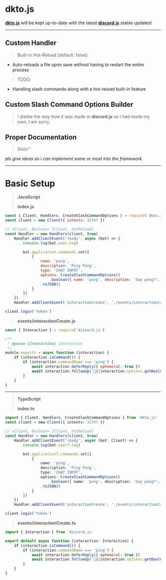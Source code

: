 # dkto.js

**[dkto.js](https://www.npmjs.com/package/dkto.js)** will be kept up-to-date with the latest **[discord.js](https://www.npmjs.com/package/discord.js)** stable updates!

---

## Custom Handler
> Built-in Hot-Reload [default: false]:
- Auto-reloads a file upon save without having to restart the entire process
> TODO:
- Handling slash commands along with a hot-reload built-in feature

## Custom Slash Command Options Builder
> I dislike the way how it was made in **discord.js** so I had made my own, I am sorry.

## Proper Documentation
> Soon™

*pls give ideas so i can implement some or most into the framework*
_________________
# Basic Setup

> **JavaScript**
> 
> **index.js**

```js
const { Client, Handlers, CreateSlashCommandOptions } = require('dkto.js')
const client = new Client({ intents: 32767 })

// <Client, Boolean> [Client, hotReload]
const Handler = new Handlers(client, true)
	Handler.addClientEvent('ready', async (bot) => {
		console.log(bot.user.tag)

		bot.application.commands.set([
			{
				name: 'ping',
				description: 'Ping Pong',
				type: 'CHAT_INPUT',
				options: CreateSlashCommandOptions()
					.boolean({ name: 'pong', description: 'Say pong?', required: true })
				.toJSON()
			}
		])
	})
	Handler.addClientEvent('interactionCreate', './events/interactionCreate')

client.login('token')
```

> **events/interactionCreate.js**

```js
const { Interaction } = require('discord.js')

/**
 * @param {Interaction} interaction
 */
module.exports = async function (interaction) {
	if (interaction.isCommand()) {
		if (interaction.commandName === 'ping') {
			await interaction.deferReply({ ephemeral: true })
			await interaction.followUp(`🏓${interaction.options.getBoolean('pong') ? ' Pong!' : ''}`)
		}
	}
}
```

---

> **TypeScript**
>
> **index.ts**

```ts
import { Client, Handlers, CreateSlashCommandOptions } from 'dkto.js'
const client = new Client({ intents: 32767 })

// <Client, Boolean> [Client, hotReload]
const Handler = new Handlers(client, true)
	Handler.addClientEvent('ready', async (bot: Client) => {
		console.log(bot.user?.tag)

		bot.application?.commands.set([
			{
				name: 'ping',
				description: 'Ping Pong',
				type: 'CHAT_INPUT',
				options: CreateSlashCommandOptions()
					.boolean({ name: 'pong', description: 'Say pong?', required: true })
				.toJSON()
			}
		])
	})
	Handler.addClientEvent('interactionCreate', './events/interactionCreate')

client.login('token')
```

> **events/interactionCreate.ts**

```js
import { Interaction } from 'discord.js'

export default async function (interaction: Interaction) {
	if (interaction.isCommand()) {
		if (interaction.commandName === 'ping') {
			await interaction.deferReply({ ephemeral: true })
			await interaction.followUp(`🏓${interaction.options.getBoolean('pong') ? ' Pong!' : ''}`)
		}
	}
}
```